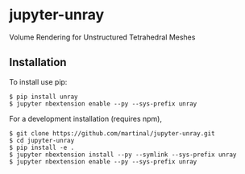 jupyter-unray
===============================

Volume Rendering for Unstructured Tetrahedral Meshes

Installation
------------

To install use pip:

    $ pip install unray
    $ jupyter nbextension enable --py --sys-prefix unray


For a development installation (requires npm),

    $ git clone https://github.com/martinal/jupyter-unray.git
    $ cd jupyter-unray
    $ pip install -e .
    $ jupyter nbextension install --py --symlink --sys-prefix unray
    $ jupyter nbextension enable --py --sys-prefix unray
